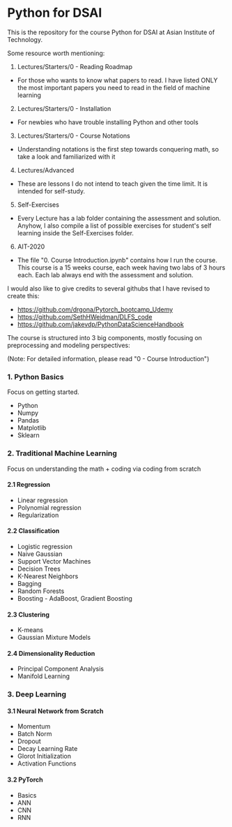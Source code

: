 # Python for DSAI

This is the repository for the course Python for DSAI at Asian Institute of Technology.

Some resource worth mentioning:

1. Lectures/Starters/0 - Reading Roadmap
  - For those who wants to know what papers to read.  I have listed ONLY the most important papers you need to read in the field of machine learning
2. Lectures/Starters/0 - Installation
  - For newbies who have trouble installing Python and other tools
3. Lectures/Starters/0 - Course Notations
  - Understanding notations is the first step towards conquering math, so take a look and familiarized with it
4. Lectures/Advanced
  - These are lessons I do not intend to teach given the time limit.  It is intended for self-study.
5. Self-Exercises
  - Every Lecture has a lab folder containing the assessment and solution.  Anyhow, I also compile a list of possible exercises for student's self learning inside the Self-Exercises folder.
6. AIT-2020
  - The file "0. Course Introduction.ipynb" contains how I run the course.  This course is a 15 weeks course, each week having two labs of 3 hours each.  Each lab always end with the assessment and solution.
  
I would also like to give credits to several githubs that I have revised to create this:

- https://github.com/drgona/Pytorch_bootcamp_Udemy
- https://github.com/SethHWeidman/DLFS_code
- https://github.com/jakevdp/PythonDataScienceHandbook


The course is structured into 3 big components, mostly focusing on preprocessing and modeling perspectives:

(Note: For detailed information, please read "0 - Course Introduction")

### 1. Python Basics
Focus on getting started.
  - Python
  - Numpy
  - Pandas
  - Matplotlib
  - Sklearn
  
### 2. Traditional Machine Learning
Focus on understanding the math + coding via coding from scratch

#### 2.1 Regression
  - Linear regression
  - Polynomial regression
  - Regularization
  
#### 2.2 Classification
  - Logistic regression
  - Naive Gaussian
  - Support Vector Machines
  - Decision Trees
  - K-Nearest Neighbors
  - Bagging
  - Random Forests
  - Boosting - AdaBoost, Gradient Boosting
  
#### 2.3 Clustering
  - K-means
  - Gaussian Mixture Models

#### 2.4 Dimensionality Reduction
  - Principal Component Analysis
  - Manifold Learning

### 3. Deep Learning

#### 3.1 Neural Network from Scratch
  - Momentum
  - Batch Norm
  - Dropout
  - Decay Learning Rate
  - Glorot Initialization
  - Activation Functions
  
#### 3.2 PyTorch
  - Basics
  - ANN
  - CNN
  - RNN
